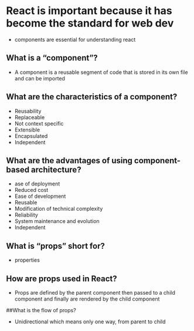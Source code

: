 
# React is important because it has become the standard for web dev 
- components are essential for understanding react 

## What is a “component”?
- A component is a reusable segment of code that is stored in its own file and can be imported 

## What are the characteristics of a component?
- Reusability
- Replaceable
- Not context specific
- Extensible
- Encapsulated
- Independent

## What are the advantages of using component-based architecture?
- ase of deployment
- Reduced cost 
- Ease of development
- Reusable
- Modification of technical complexity
- Reliability
- System maintenance and evolution
- Independent

## What is “props” short for?
- properties 

## How are props used in React?
- Props are defined by the parent component then passed to a child component and finally are rendered by the child component 

##What is the flow of props?
- Unidirectional which means only one way, from parent to child 
